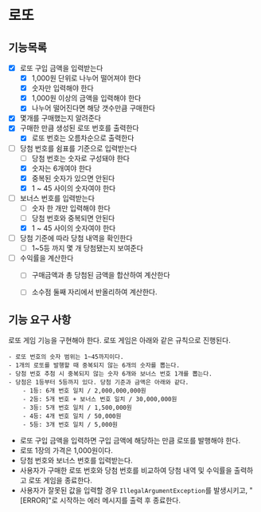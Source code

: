 # 로또

## 기능목록
- [x] 로또 구입 금액을 입력받는다
  - [x] 1,000원 단위로 나누어 떨어져야 한다
  - [x] 숫자만 입력해야 한다
  - [x] 1,000원 이상의 금액을 입력해야 한다
  - [x] 나누어 떨어진다면 해당 갯수만큼 구매한다
- [x] 몇개를 구매했는지 알려준다
- [x] 구매한 만큼 생성된 로또 번호를 출력한다
  - [x] 로또 번호는 오름차순으로 출력한다
- [ ] 당첨 번호를 쉼표를 기준으로 입력받는다
  - [ ] 당첨 번호는 숫자로 구성돼야 한다
  - [x] 숫자는 6개여야 한다
  - [x] 중복된 숫자가 있으면 안된다
  - [x] 1 ~ 45 사이의 숫자여야 한다
- [ ] 보너스 번호를 입력받는다
  - [ ] 숫자 한 개만 입력해야 한다
  - [ ] 당첨 번호와 중복되면 안된다
  - [x] 1 ~ 45 사이의 숫자여야 한다
- [ ] 당첨 기준에 따라 당첨 내역을 확인한다
  - [ ] 1~5등 까지 몇 개 당첨됐는지 보여준다
- [ ] 수익률을 계산한다
  - [ ] 구매금액과 총 당첨된 금액을 합산하여 계산한다
  - [ ] 소수점 둘째 자리에서 반올리하여 계산한다.


## 기능 요구 사항


로또 게임 기능을 구현해야 한다. 로또 게임은 아래와 같은 규칙으로 진행된다.

```
- 로또 번호의 숫자 범위는 1~45까지이다.
- 1개의 로또를 발행할 때 중복되지 않는 6개의 숫자를 뽑는다.
- 당첨 번호 추첨 시 중복되지 않는 숫자 6개와 보너스 번호 1개를 뽑는다.
- 당첨은 1등부터 5등까지 있다. 당첨 기준과 금액은 아래와 같다.
    - 1등: 6개 번호 일치 / 2,000,000,000원
    - 2등: 5개 번호 + 보너스 번호 일치 / 30,000,000원
    - 3등: 5개 번호 일치 / 1,500,000원
    - 4등: 4개 번호 일치 / 50,000원
    - 5등: 3개 번호 일치 / 5,000원
```

- 로또 구입 금액을 입력하면 구입 금액에 해당하는 만큼 로또를 발행해야 한다.
- 로또 1장의 가격은 1,000원이다.
- 당첨 번호와 보너스 번호를 입력받는다.
- 사용자가 구매한 로또 번호와 당첨 번호를 비교하여 당첨 내역 및 수익률을 출력하고 로또 게임을 종료한다.
- 사용자가 잘못된 값을 입력할 경우 `IllegalArgumentException`를 발생시키고, "[ERROR]"로 시작하는 에러 메시지를 출력 후 종료한다.
